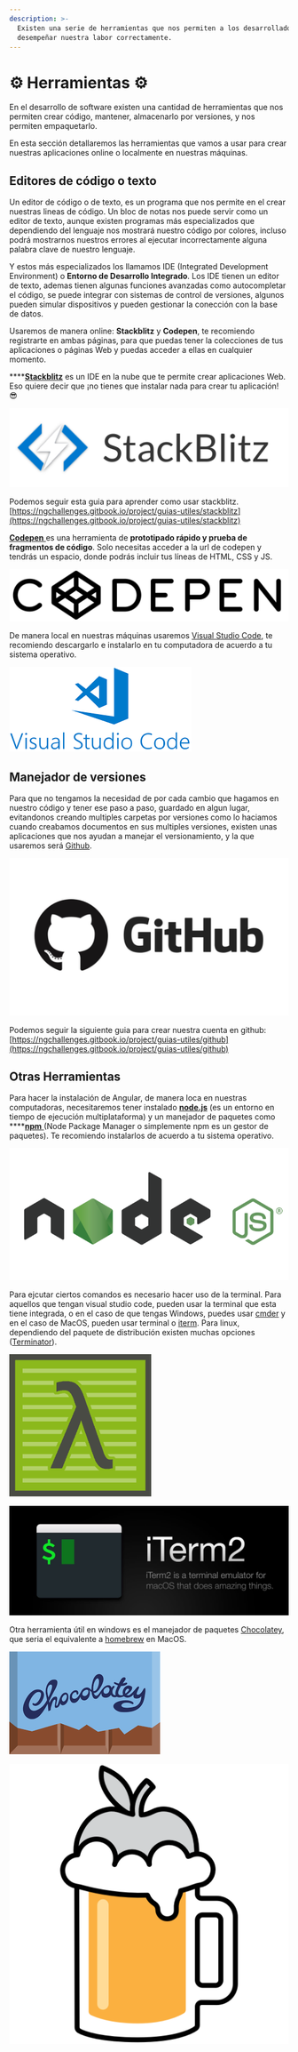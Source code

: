 ```yaml
---
description: >-
  Existen una serie de herramientas que nos permiten a los desarrolladores poder
  desempeñar nuestra labor correctamente.
---
```


# ⚙️ Herramientas ⚙️

En el desarrollo de software existen una cantidad de herramientas que nos permiten crear código, mantener, almacenarlo por versiones, y nos permiten empaquetarlo.

En esta sección detallaremos las herramientas que vamos a usar para crear nuestras aplicaciones online o localmente en nuestras máquinas.

## Editores de código o texto

Un editor de código o de texto, es un programa que nos permite en el crear nuestras lineas de código. Un bloc de notas nos puede servir como un editor de texto, aunque existen programas más especializados que dependiendo del lenguaje nos mostrará nuestro código por colores, incluso podrá mostrarnos nuestros errores al ejecutar incorrectamente alguna palabra clave de nuestro lenguaje.

Y estos más especializados los llamamos IDE  \(Integrated Development Environment\) o **Entorno de Desarrollo Integrado**. Los IDE tienen un editor de texto, ademas tienen algunas funciones avanzadas como autocompletar el código, se puede integrar con sistemas de control de versiones, algunos pueden simular dispositivos y pueden gestionar la conección con la base de datos.

Usaremos de manera online: **Stackblitz** y **Codepen**, te recomiendo registrarte en ambas páginas, para que puedas tener la colecciones de tus aplicaciones o páginas Web y puedas acceder a ellas en cualquier momento.

\*\*\*\*[**Stackblitz**](https://stackblitz.com/) es un IDE en la nube que te permite crear aplicaciones Web. Eso quiere decir que ¡no tienes que instalar nada para crear tu aplicación! 😎

![](../.gitbook/assets/stackblitz.png)

Podemos seguir esta guia para aprender como usar stackblitz. [https://ngchallenges.gitbook.io/project/guias-utiles/stackblitz](https://ngchallenges.gitbook.io/project/guias-utiles/stackblitz)

[**Codepen** ](https://codepen.io/)es una herramienta de **prototipado rápido y prueba de fragmentos de código**. Solo necesitas acceder a la url de codepen y tendrás un espacio, donde podrás incluir tus líneas de HTML, CSS y JS.

![](../.gitbook/assets/codepen-wordmark-display-inside-black-10x.png)

De manera local en nuestras máquinas usaremos [Visual Studio Code](https://code.visualstudio.com/), te recomiendo descargarlo e instalarlo en tu computadora de acuerdo a tu sistema operativo.

![](../.gitbook/assets/download.png)

## Manejador de versiones

Para que no tengamos la necesidad de por cada cambio que hagamos en nuestro código y tener ese paso a paso, guardado en algun lugar, evitandonos creando multiples carpetas por versiones como lo haciamos cuando creabamos documentos en sus multiples versiones, existen unas aplicaciones que nos ayudan a manejar el versionamiento, y la que usaremos será [Github](https://github.com/). 

![](../.gitbook/assets/github-logo-2-imagen.jpg)

Podemos seguir la siguiente guia para crear nuestra cuenta en github: [https://ngchallenges.gitbook.io/project/guias-utiles/github](https://ngchallenges.gitbook.io/project/guias-utiles/github)

## Otras Herramientas

Para hacer la instalación de Angular, de manera loca en nuestras computadoras, necesitaremos tener instalado [**node.js**](https://nodejs.org/es/) \(es un entorno en tiempo de ejecución multiplataforma\) y un manejador de paquetes como ****[**npm** ](https://www.npmjs.com/)\(Node Package Manager o simplemente npm es un gestor de paquetes\). Te recomiendo instalarlos de acuerdo a tu sistema operativo.

![](../.gitbook/assets/nodejs-logo-png.png)

Para ejcutar ciertos comandos es necesario hacer uso de la terminal. Para aquellos que tengan visual studio code, pueden usar la terminal que esta tiene integrada, o en el caso de que tengas Windows, puedes usar [cmder](https://cmder.net/) y en el caso de MacOS, pueden usar terminal o [iterm](https://www.iterm2.com/). Para linux, dependiendo del paquete de distribución existen muchas opciones \([Terminator](https://terminator-gtk3.readthedocs.io/en/latest/)\).

![](../.gitbook/assets/cmder.png)

![](../.gitbook/assets/iterm-logo.jpg)

Otra herramienta útil en windows es el manejador de paquetes [Chocolatey](https://chocolatey.org/), que seria el equivalente a [homebrew](https://brew.sh/index_es) en MacOS.

![](../.gitbook/assets/download-1-.png)

![](../.gitbook/assets/homebrew_logo.png)

